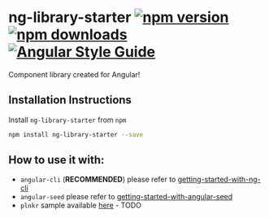 # ng-library-starter  [![npm version](https://badge.fury.io/js/ng-library-starter.svg)](http://badge.fury.io/js/ng-library-starter) [![npm downloads](https://img.shields.io/npm/dm/ng-library-starter.svg)](https://npmjs.org/ng-library-starter) [![Angular Style Guide](https://mgechev.github.io/angular2-style-guide/images/badge.svg)](https://angular.io/styleguide)

Component library created for Angular!

## Installation Instructions

Install `ng-library-starter` from `npm`
```bash
npm install ng-library-starter --save
```

## How to use it with:
 - `angular-cli` (**RECOMMENDED**) please refer to [getting-started-with-ng-cli](https://github.com/jgodi/ng-library-starter/tree/master/docs/getting-started/ng-cli.md)
 - `angular-seed` please refer to [getting-started-with-angular-seed](https://github.com/valor-software/ng-library-starter/tree/master/docs/getting-started/angular-seed.md)
 - `plnkr` sample available [here](http://bit.ly/ng-library-starter-plnkr) - TODO